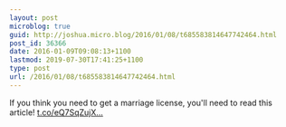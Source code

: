 ```yaml
---
layout: post
microblog: true
guid: http://joshua.micro.blog/2016/01/08/t685583814647742464.html
post_id: 36366
date: 2016-01-09T09:08:13+1100
lastmod: 2019-07-30T17:41:25+1100
type: post
url: /2016/01/08/t685583814647742464.html
---
```

If you think you need to get a marriage license, you'll need to read this article! [t.co/eQ7SqZujX...](https://t.co/eQ7SqZujXX)
